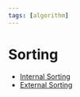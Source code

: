 ```yaml
---
tags: [algorithm]
---
```


# Sorting

- [Internal Sorting](202203102004.md)
- [External Sorting](202203102010.md)

